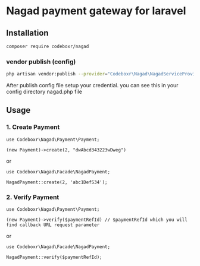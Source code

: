 # Nagad payment gateway for laravel

## Installation

```bash
composer require codeboxr/nagad
```

### vendor publish (config)
```bash
php artisan vendor:publish --provider="Codeboxr\Nagad\NagadServiceProvider"
```

After publish config file setup your credential. you can see this in your config directory nagad.php file


## Usage

### 1. Create Payment

```
use Codeboxr\Nagad\Payment\Payment;

(new Payment)->create(2, "dwAbcd343223wDweg")
```
or

```
use Codeboxr\Nagad\Facade\NagadPayment;

NagadPayment::create(2, 'abc1DefS34');
```
### 2. Verify Payment

```
use Codeboxr\Nagad\Payment\Payment;

(new Payment)->verify($paymentRefId) // $paymentRefId which you will find callback URL request parameter
```
or

```
use Codeboxr\Nagad\Facade\NagadPayment;

NagadPayment::verify($paymentRefId);
```

